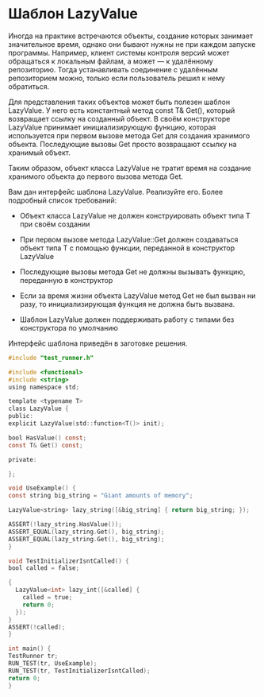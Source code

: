 # Шаблон LazyValue
Иногда на практике встречаются объекты, создание которых занимает значительное время, однако они бывают нужны не при каждом запуске программы. Например, клиент системы контроля версий может обращаться к локальным файлам, а может — к удалённому репозиторию. Тогда устанавливать соединение с удалённым репозиторием можно, только если пользователь решил к нему обратиться.

Для представления таких объектов может быть полезен шаблон LazyValue<T>. У него есть константный метод const T& Get(), который возвращает ссылку на созданный объект. В своём конструкторе LazyValue принимает инициализирующую функцию, которая используется при первом вызове метода Get для создания хранимого объекта. Последующие вызовы Get просто возвращают ссылку на хранимый объект.

Таким образом, объект класса LazyValue<T> не тратит время на создание хранимого объекта до первого вызова метода Get.

Вам дан интерфейс шаблона LazyValue. Реализуйте его. Более подробный список требований:

 - Объект класса LazyValue<T> не должен конструировать объект типа T при своём создании

 - При первом вызове метода LazyValue<T>::Get должен создаваться объект типа T с помощью функции, переданной в конструктор LazyValue<T>

 - Последующие вызовы метода Get не должны вызывать функцию, переданную в конструктор

 - Если за время жизни объекта LazyValue<T> метод Get не был вызван ни разу, то инициализирующая функция не должна быть вызвана.

 - Шаблон LazyValue должен поддерживать работу с типами без конструктора по умолчанию

Интерфейс шаблона приведён в заготовке решения.
  
  ```objectivec
  #include "test_runner.h"

#include <functional>
#include <string>
using namespace std;

template <typename T>
class LazyValue {
public:
  explicit LazyValue(std::function<T()> init);

  bool HasValue() const;
  const T& Get() const;

private:

};

void UseExample() {
  const string big_string = "Giant amounts of memory";

  LazyValue<string> lazy_string([&big_string] { return big_string; });

  ASSERT(!lazy_string.HasValue());
  ASSERT_EQUAL(lazy_string.Get(), big_string);
  ASSERT_EQUAL(lazy_string.Get(), big_string);
}

void TestInitializerIsntCalled() {
  bool called = false;

  {
    LazyValue<int> lazy_int([&called] {
      called = true;
      return 0;
    });
  }
  ASSERT(!called);
}

int main() {
  TestRunner tr;
  RUN_TEST(tr, UseExample);
  RUN_TEST(tr, TestInitializerIsntCalled);
  return 0;
}
  ```
